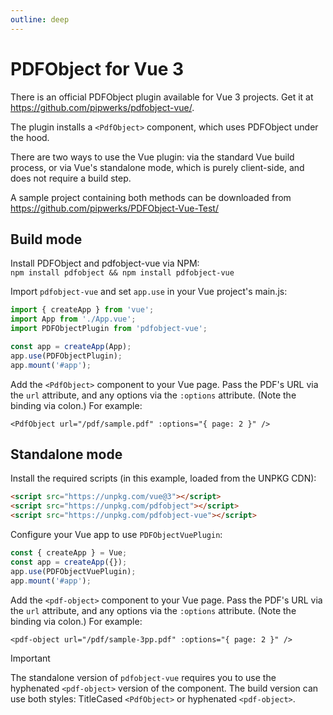 ```yaml
---
outline: deep
---
```


# PDFObject for Vue 3

There is an official PDFObject plugin available for Vue 3 projects. Get it at https://github.com/pipwerks/pdfobject-vue/.

The plugin installs a `<PdfObject>` component, which uses PDFObject under the hood.

There are two ways to use the Vue plugin: via the standard Vue build process, or via Vue's standalone mode, which is purely client-side, and does not require a build step.

A sample project containing both methods can be downloaded from https://github.com/pipwerks/PDFObject-Vue-Test/


## Build mode

Install PDFObject and pdfobject-vue via NPM:  
`npm install pdfobject && npm install pdfobject-vue`

Import `pdfobject-vue` and set `app.use` in your Vue project's main.js:

```js
import { createApp } from 'vue';
import App from './App.vue';
import PDFObjectPlugin from 'pdfobject-vue';

const app = createApp(App);
app.use(PDFObjectPlugin);
app.mount('#app');
```

Add the `<PdfObject>` component to your Vue page. Pass the PDF's URL via the `url` attribute, and any options via the `:options` attribute. (Note the binding via colon.) For example:

```vue
<PdfObject url="/pdf/sample.pdf" :options="{ page: 2 }" />
```

## Standalone mode

Install the required scripts (in this example, loaded from the UNPKG CDN):

```html
<script src="https://unpkg.com/vue@3"></script>
<script src="https://unpkg.com/pdfobject"></script>
<script src="https://unpkg.com/pdfobject-vue"></script>
```

Configure your Vue app to use `PDFObjectVuePlugin`:

```js
const { createApp } = Vue;
const app = createApp({});
app.use(PDFObjectVuePlugin);
app.mount('#app');
```

Add the `<pdf-object>` component to your Vue page. Pass the PDF's URL via the `url` attribute, and any options via the `:options` attribute. (Note the binding via colon.) For example:

```vue
<pdf-object url="/pdf/sample-3pp.pdf" :options="{ page: 2 }" />
```

> [!IMPORTANT]
> The standalone version of `pdfobject-vue` requires you to use the hyphenated `<pdf-object>` version of the component. The build version can use both styles: TitleCased `<PdfObject>` or hyphenated `<pdf-object>`.